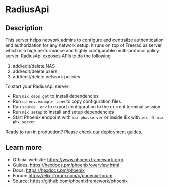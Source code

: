 # RadiusApi

## Description

This server helps network admins to configure and centralize authentication and authorization for any network setup. It runs on top of Freeradius server which is a high performance and highly configurable multi-protocol policy server.
RadiusApi exposes APIs to do the following

1. add/edit/delete NAS
2. add/edit/delete users
3. add/edit/delete network policies

To start your RadiusApi server:

- Run `mix deps.get` to install dependencies
- Run `cp env.example .env` to copy configuration files
- Run `source .env` to export configuration to the current terminal session
- Run `mix setup` to install and setup dependencies
- Start Phoenix endpoint with `mix phx.server` or inside IEx with `iex -S mix phx.server`

Ready to run in production? Please [check our deployment guides](https://hexdocs.pm/phoenix/deployment.html).

## Learn more

- Official website: https://www.phoenixframework.org/
- Guides: https://hexdocs.pm/phoenix/overview.html
- Docs: https://hexdocs.pm/phoenix
- Forum: https://elixirforum.com/c/phoenix-forum
- Source: https://github.com/phoenixframework/phoenix
